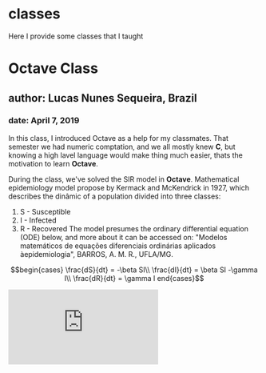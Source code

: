 # classes
Here I provide some classes that I taught

# Octave Class

## author: Lucas Nunes Sequeira, Brazil

### date: April 7, 2019

In this class, I introduced Octave as a help for my classmates. That semester we had numeric comptation, and we all mostly knew **C**, but knowing a high lavel language would make thing much easier, thats the motivation to learn **Octave**.

During the class, we've solved the SIR model in **Octave**. Mathematical epidemiology model propose by Kermack and McKendrick in 1927, which describes the dinâmic of a population divided into three classes:
  1. S - Susceptible
  2. I - Infected
  3. R - Recovered
The model presumes the ordinary differential equation (ODE) below, and more about it can be accessed on: "Modelos matemáticos de equações diferenciais ordinárias aplicados àepidemiologia", BARROS, A. M. R., UFLA/MG.

$$begin{cases}
\frac{dS}{dt} = -\beta SI\\
\frac{dI}{dt} = \beta SI -\gamma I\\
\frac{dR}{dt} = \gamma I
end{cases}$$

![equation](http://latex.codecogs.com/gif.latex?Concentration%3D%5Cfrac%7BTotalTemplate%7D%7BTotalVolume%7D)  
